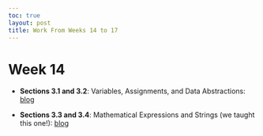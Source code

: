 ```yaml
---
toc: true
layout: post
title: Work From Weeks 14 to 17 
---
```


# Week 14 

- **Sections 3.1 and 3.2**: Variables, Assignments, and Data Abstractions: [blog](https://ekamjot-kaire.github.io/fast-pages/lectures/2022/11/29/day1.html)

- **Sections 3.3 and 3.4**: Mathematical Expressions and Strings (we taught this one!): [blog](https://manigggg18.github.io/manimani/jupyter/lesson2)